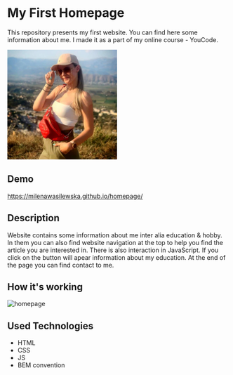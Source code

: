 # My First Homepage

This repository presents my first website. You can find here some information about me. I made it as a part of my online course - YouCode.

<img src="images/ja.jpg" width="250" class=image>

## Demo

https://milenawasilewska.github.io/homepage/

## Description
Website contains some information about me inter alia education & hobby. In them you can also find website navigation at the top to help you find the article you are interested in. There is also interaction in JavaScript. If you click on the button will apear information about my education. At the end of the page you can find contact to me.

## How it's working
![homepage](https://user-images.githubusercontent.com/119624007/212998174-090505bf-da19-4568-b924-40a897f52c08.gif)

## Used Technologies
- HTML
- CSS
- JS
- BEM convention
